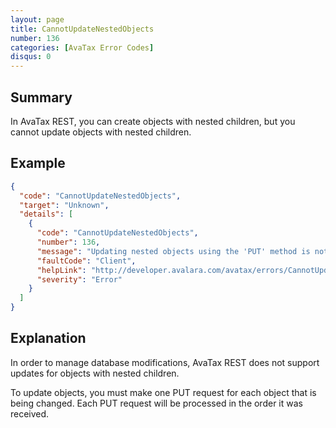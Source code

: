 ```yaml
---
layout: page
title: CannotUpdateNestedObjects
number: 136
categories: [AvaTax Error Codes]
disqus: 0
---
```


## Summary

In AvaTax REST, you can create objects with nested children, but you cannot update objects with nested children.

## Example

```json
{
  "code": "CannotUpdateNestedObjects",
  "target": "Unknown",
  "details": [
    {
      "code": "CannotUpdateNestedObjects",
      "number": 136,
      "message": "Updating nested objects using the 'PUT' method is not supported.  You must update each object separately.",
      "faultCode": "Client",
      "helpLink": "http://developer.avalara.com/avatax/errors/CannotUpdateNestedObjects",
      "severity": "Error"
    }
  ]
}
```

## Explanation

In order to manage database modifications, AvaTax REST does not support updates for objects with nested children.  

To update objects, you must make one PUT request for each object that is being changed.  Each PUT request will be processed in the order it was received.
